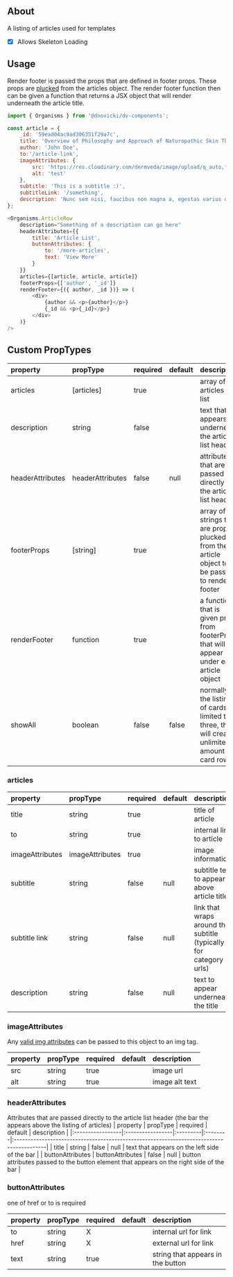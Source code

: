 ## About

A listing of articles used for templates

- [x] Allows Skeleton Loading

## Usage
Render footer is passed the props that are defined in footer props. These props are [plucked](https://ramdajs.com/docs/#pluck) from
the articles object. The render footer function then can be given a function that returns a JSX object that will render underneath the
article title.


```javascript
import { Organisms } from '@dnovicki/dv-components';

const article = {
	_id: '59ead04ac9ad306351f29a7c',
	title: 'Overview of Philosophy and Approach of Naturopathic Skin Therapies',
	author: 'John Doe',
	to:'/article-link',
	imageAttributes: {
		src: 'https://res.cloudinary.com/dermveda/image/upload/q_auto,f_auto,dpr_auto,w_900,c_limit/v1502729866/posts/image/unexpected-ways-in-which-runing-can-affect-your-skin.jpg',
		alt: 'test'
	},
	subtitle: 'This is a subtitle :)',
	subtitleLink: '/something',
	description: 'Nunc sem nisi, faucibus non magna a, egestas varius dolor. Maecenas metus ex, feugiat ut pulvinar eu, convallis a lectus. Nunc laoreet accumsan tortor nec venenatis. Pellentesque eu mi leo.'
};

<Organisms.ArticleRow
	description="Something of a description can go here"
	headerAttributes={{
		title: 'Article List',
		buttonAttributes: {
			to: '/more-articles',
			text: 'View More'
		}
	}}
	articles={[article, article, article]}
	footerProps={['author', '_id']}
	renderFooter={({ author, _id })} => (
		<div>
			{author && <p>{author}</p>}
			{_id && <p>{_id}</p>}
		</div>
	)}
/>
```

## Custom PropTypes
| property         | propType         | required | default | description                                                                                       |
|:-----------------|:-----------------|:---------|:--------|:--------------------------------------------------------------------------------------------------|
| articles         | [articles]       | true     |         | array of articles to list                                                                         |
| description      | string           | false    |         | text that appears underneath the article list header                                              |
| headerAttributes | headerAttributes | false    | null    | attributes that are passed directly to the article list header                                    |
| footerProps      | [string]         | true     |         | array of strings that are props plucked from the article object to be passed to render footer     |
| renderFooter     | function         | true     |         | a function that is given props from footerProps that will appear under each article object        |
| showAll          | boolean          | false    | false   | normally the listing of cards is limited to three, this will create unlimited amount of card rows |

### articles
| property        | propType        | required | default | description                                                       |
|:----------------|:----------------|:---------|:--------|:------------------------------------------------------------------|
| title           | string          | true     |         | title of article                                                  |
| to              | string          | true     |         | internal link to article                                          |
| imageAttributes | imageAttributes | true     |         | image information                                                 |
| subtitle        | string          | false    | null    | subtitle text to appear above article title                       |
| subtitle link   | string          | false    | null    | link that wraps around the subtitle (typically for category urls) |
| description     | string          | false    | null    | text to appear underneath the title                               |

### imageAttributes
Any [valid img attributes](https://developer.mozilla.org/en-US/docs/Web/HTML/Element/img) can be passed to this object to an img tag.

| property | propType | required | default | description    |
|:---------|:---------|:---------|:--------|:---------------|
| src      | string   | true     |         | image url      |
| alt      | string   | true     |         | image alt text |

### headerAttributes
Attributes that are passed directly to the article list header (the bar the appears above the listing of articles)
| property         | propType         | required | default | description                                                                              |
|:-----------------|:-----------------|:---------|:--------|:-----------------------------------------------------------------------------------------|
| title            | string           | false    | null    | text that appears on the left side of the bar                                            |
| buttonAttributes | buttonAttributes | false    | null    | button attributes passed to the button element that appears on the right side of the bar |

### buttonAttributes
one of href or to is required

| property | propType | required | default | description                       |
|:---------|:---------|:---------|:--------|:----------------------------------|
| to       | string   | X        |         | internal url for link             |
| href     | string   | X        |         | external url for link             |
| text     | string   | true     |         | string that appears in the button |
